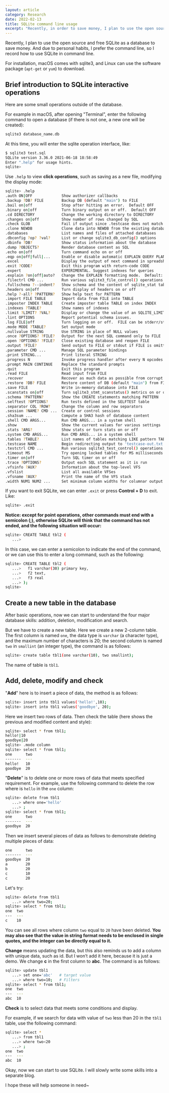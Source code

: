 ```yaml
---
layout: article
category: Research
date: 2022-02-13
title: SQLite command line usage
excerpt: "Recently, in order to save money, I plan to use the open source and free SQLite as the database. And due to personal habits, I prefer the command line. Here we will record how to use sqlite using the command line. For installation, macOS comes with sqlite3, and Linux can use the software package (apt-get or yum download). A small introduction to sqlite interactive operations. Here we introduce some small operations outside of the database. Taking macOS as an example, after opening the Terminal, enter the following command to open a database (if there is not one, a new one will be created) sqlite3 name.db. At this time, the sqlite operation interface will be entered, as follows sqlite3 test.sql"
---
```

Recently, I plan to use the open source and free SQLite as a database to save money. And due to personal habits, I prefer the command line, so I record how to use SQLite in command line.

For installation, macOS comes with sqlite3, and Linux can use the software package (`apt-get` or `yum`) to download.

## Brief introduction to SQLite interactive operations
Here are some small operations outside of the database.

For example in macOS, after opening "Terminal", enter the following command to open a database (if there is not one, a new one will be created):

```bash
sqlite3 database_name.db
```

At this time, you will enter the sqlite operation interface, like:

```bash
$ sqlite3 test.sql
SQLite version 3.36.0 2021-06-18 18:58:49
Enter ".help" for usage hints.
sqlite> 
```

Use `.help` to view **click operations**, such as saving as a new file, modifying the display mode:

```bash
sqlite> .help
.auth ON|OFF             Show authorizer callbacks
.backup ?DB? FILE        Backup DB (default "main") to FILE
.bail on|off             Stop after hitting an error.  Default OFF
.binary on|off           Turn binary output on or off.  Default OFF
.cd DIRECTORY            Change the working directory to DIRECTORY
.changes on|off          Show number of rows changed by SQL
.check GLOB              Fail if output since .testcase does not match
.clone NEWDB             Clone data into NEWDB from the existing database
.databases               List names and files of attached databases
.dbconfig ?op? ?val?     List or change sqlite3_db_config() options
.dbinfo ?DB?             Show status information about the database
.dump ?OBJECTS?          Render database content as SQL
.echo on|off             Turn command echo on or off
.eqp on|off|full|...     Enable or disable automatic EXPLAIN QUERY PLAN
.excel                   Display the output of next command in spreadsheet
.exit ?CODE?             Exit this program with return-code CODE
.expert                  EXPERIMENTAL. Suggest indexes for queries
.explain ?on|off|auto?   Change the EXPLAIN formatting mode.  Default: auto
.filectrl CMD ...        Run various sqlite3_file_control() operations
.fullschema ?--indent?   Show schema and the content of sqlite_stat tables
.headers on|off          Turn display of headers on or off
.help ?-all? ?PATTERN?   Show help text for PATTERN
.import FILE TABLE       Import data from FILE into TABLE
.imposter INDEX TABLE    Create imposter table TABLE on index INDEX
.indexes ?TABLE?         Show names of indexes
.limit ?LIMIT? ?VAL?     Display or change the value of an SQLITE_LIMIT
.lint OPTIONS            Report potential schema issues.
.log FILE|off            Turn logging on or off.  FILE can be stderr/stdout
.mode MODE ?TABLE?       Set output mode
.nullvalue STRING        Use STRING in place of NULL values
.once ?OPTIONS? ?FILE?   Output for the next SQL command only to FILE
.open ?OPTIONS? ?FILE?   Close existing database and reopen FILE
.output ?FILE?           Send output to FILE or stdout if FILE is omitted
.parameter CMD ...       Manage SQL parameter bindings
.print STRING...         Print literal STRING
.progress N              Invoke progress handler after every N opcodes
.prompt MAIN CONTINUE    Replace the standard prompts
.quit                    Exit this program
.read FILE               Read input from FILE
.recover                 Recover as much data as possible from corrupt db.
.restore ?DB? FILE       Restore content of DB (default "main") from FILE
.save FILE               Write in-memory database into FILE
.scanstats on|off        Turn sqlite3_stmt_scanstatus() metrics on or off
.schema ?PATTERN?        Show the CREATE statements matching PATTERN
.selftest ?OPTIONS?      Run tests defined in the SELFTEST table
.separator COL ?ROW?     Change the column and row separators
.session ?NAME? CMD ...  Create or control sessions
.sha3sum ...             Compute a SHA3 hash of database content
.shell CMD ARGS...       Run CMD ARGS... in a system shell
.show                    Show the current values for various settings
.stats ?ARG?             Show stats or turn stats on or off
.system CMD ARGS...      Run CMD ARGS... in a system shell
.tables ?TABLE?          List names of tables matching LIKE pattern TABLE
.testcase NAME           Begin redirecting output to 'testcase-out.txt'
.testctrl CMD ...        Run various sqlite3_test_control() operations
.timeout MS              Try opening locked tables for MS milliseconds
.timer on|off            Turn SQL timer on or off
.trace ?OPTIONS?         Output each SQL statement as it is run
.vfsinfo ?AUX?           Information about the top-level VFS
.vfslist                 List all available VFSes
.vfsname ?AUX?           Print the name of the VFS stack
.width NUM1 NUM2 ...     Set minimum column widths for columnar output
```

If you want to exit SQLite, we can enter `.exit` or press **Control + D** to exit. Like:

```bash
sqlite> .exit
```

**Notice: except for point operations, other commands must end with a semicolon (;), otherwise SQLite will think that the command has not ended, and the following situation will occur:**

```bash
sqlite> CREATE TABLE tbl2 (
   ...> 
```

In this case, we can enter a semicolon to indicate the end of the command, or we can use this to enter a long command, such as the following:

```bash
sqlite> CREATE TABLE tbl2 (
   ...>   f1 varchar(30) primary key,
   ...>   f2 text,
   ...>   f3 real
   ...> );
sqlite>
```

## Create a new table in the database
After basic operations, now we can start to understand the four major database skills: addition, deletion, modification and search.

But we have to create a new table. Here we create a new 2-column table. The first column is named `one`, the data type is `varchar` (a character type), and the maximum number of characters is 20; the second column is named `two` in `smallint` (an integer type), the command is as follows:

```bash
sqlite> create table tbl1(one varchar(10), two smallint);
```

The name of table is `tbl1`.

## Add, delete, modify and check
"**Add**" here is to insert a piece of data, the method is as follows:

```bash
sqlite> insert into tbl1 values('hello!',10);
sqlite> insert into tbl1 values('goodbye', 20);
```

Here we insert two rows of data. Then check the table (here shows the previous and modified content and style):

```bash
sqlite> select * from tbl1;
hello!|10
goodbye|20
sqlite> .mode column
sqlite> select * from tbl1;
one      two
-------  ---
hello!   10 
goodbye  20 
```

"**Delete**" is to delete one or more rows of data that meets specified requirement. For example, use the following command to delete the row where is `hello` in the `one` column:

```bash
sqlite> delete from tbl1 
   ...> where one='hello'
   ...> ;
sqlite> select * from tbl1;
one      two
-------  ---
goodbye  20 
```

Then we insert several pieces of data as follows to demonstrate deleting multiple pieces of data:

```bash
one      two
-------  ---
goodbye  20 
a        20 
b        20 
c        10 
c        20 
```

Let's try:

```bash
sqlite> delete from tbl1
   ...> where two=20;
sqlite> select * from tbl1;
one  two
---  ---
c    10 
```

You can see all rows where column `two` equal to `20` have been deleted. **You may also see that the value in string format needs to be enclosed in single quotes, and the integer can be directly equal to it.**

**Change** means updating the data, but this also reminds us to add a column with unique data, such as id. But I won’t add it here, because it is just a demo. We change **c** in the first column to **abc**. The command is as follows:

```bash
sqlite> update tbl1
   ...> set one='abc'	# target value
   ...> where two=10;	# Filters
sqlite> select * from tbl1;
one  two
---  ---
abc  10 
```

**Check** is to select data that meets some conditions and display.

For example, if we search for data with value of `two` less than 20 in the `tbl1` table, use the following command:

```bash
sqlite> select *
   ...> from tbl1
   ...> where two<20
   ...> ;
one  two
---  ---
abc  10 
```

Okay, now we can start to use SQLite. I will slowly write some skills into a separate blog.

I hope these will help someone in need~